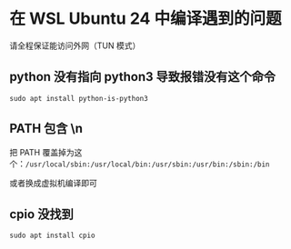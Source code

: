 # 在 WSL Ubuntu 24 中编译遇到的问题

请全程保证能访问外网（TUN 模式）

## python 没有指向 python3 导致报错没有这个命令

```shell
sudo apt install python-is-python3
```

## PATH 包含 \n

把 PATH 覆盖掉为这个：`/usr/local/sbin:/usr/local/bin:/usr/sbin:/usr/bin:/sbin:/bin`

或者换成虚拟机编译即可

## cpio 没找到

```shell
sudo apt install cpio
```

